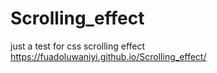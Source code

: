 # Scrolling_effect
 just a test for css scrolling effect
https://fuadoluwaniyi.github.io/Scrolling_effect/
